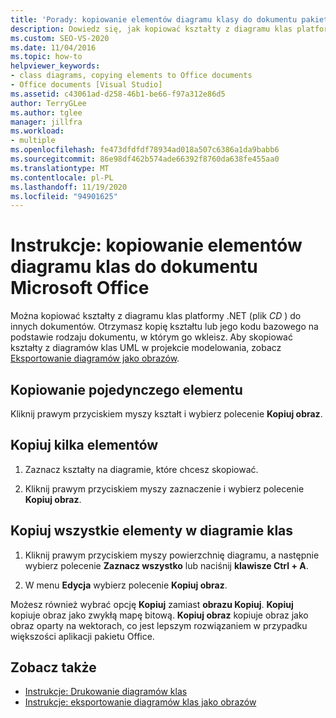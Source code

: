 ```yaml
---
title: 'Porady: kopiowanie elementów diagramu klasy do dokumentu pakietu Microsoft Office (Projektant klas)'
description: Dowiedz się, jak kopiować kształty z diagramu klas platformy .NET do innych dokumentów. Otrzymasz kopię kształtu lub jego kodu źródłowego.
ms.custom: SEO-VS-2020
ms.date: 11/04/2016
ms.topic: how-to
helpviewer_keywords:
- class diagrams, copying elements to Office documents
- Office documents [Visual Studio]
ms.assetid: c43061ad-d258-46b1-be66-f97a312e86d5
author: TerryGLee
ms.author: tglee
manager: jillfra
ms.workload:
- multiple
ms.openlocfilehash: fe473dfdfdf78934ad018a507c6386a1da9babb6
ms.sourcegitcommit: 86e98df462b574ade66392f8760da638fe455aa0
ms.translationtype: MT
ms.contentlocale: pl-PL
ms.lasthandoff: 11/19/2020
ms.locfileid: "94901625"
---
```

# <a name="how-to-copy-class-diagram-elements-to-a-microsoft-office-document"></a>Instrukcje: kopiowanie elementów diagramu klas do dokumentu Microsoft Office

Można kopiować kształty z diagramu klas platformy .NET (plik *CD* ) do innych dokumentów. Otrzymasz kopię kształtu lub jego kodu bazowego na podstawie rodzaju dokumentu, w którym go wkleisz. Aby skopiować kształty z diagramów klas UML w projekcie modelowania, zobacz [Eksportowanie diagramów jako obrazów](../../modeling/export-diagrams-as-images.md).

## <a name="copy-a-single-element"></a>Kopiowanie pojedynczego elementu

Kliknij prawym przyciskiem myszy kształt i wybierz polecenie **Kopiuj obraz**.

## <a name="copy-several-elements"></a>Kopiuj kilka elementów

1. Zaznacz kształty na diagramie, które chcesz skopiować.

2. Kliknij prawym przyciskiem myszy zaznaczenie i wybierz polecenie **Kopiuj obraz**.

## <a name="copy-all-the-elements-in-a-class-diagram"></a>Kopiuj wszystkie elementy w diagramie klas

1. Kliknij prawym przyciskiem myszy powierzchnię diagramu, a następnie wybierz polecenie **Zaznacz wszystko** lub naciśnij **klawisze Ctrl + A**.

2. W menu **Edycja** wybierz polecenie **Kopiuj obraz**.

Możesz również wybrać opcję **Kopiuj** zamiast **obrazu Kopiuj**. **Kopiuj** kopiuje obraz jako zwykłą mapę bitową. **Kopiuj obraz** kopiuje obraz jako obraz oparty na wektorach, co jest lepszym rozwiązaniem w przypadku większości aplikacji pakietu Office.

## <a name="see-also"></a>Zobacz także

- [Instrukcje: Drukowanie diagramów klas](how-to-print-class-diagrams.md)
- [Instrukcje: eksportowanie diagramów klas jako obrazów](how-to-export-class-diagrams-as-images.md)

